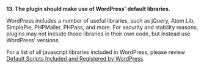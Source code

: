 **13. The plugin should make use of WordPress' default libraries.**

WordPress includes a number of useful libraries, such as jQuery, Atom Lib, SimplePie, PHPMailer, PHPass, and more. For security and stability reasons, plugins may not include those libraries in their own code, but instead use WordPress' versions.

For a list of all javascript libraries included in WordPress, please review [Default Scripts Included and Registered by WordPress](https://developer.wordpress.org/reference/functions/wp_enqueue_script/#notes).